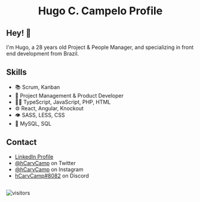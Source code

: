 <h1 align="center">Hugo C. Campelo Profile</h1>

## Hey! 👋
I'm Hugo, a 28 years old Project & People Manager, and specializing in front end development from Brazil.

## Skills
- 📚 Scrum, Kanban
- 🚧 Project Management & Product Developer
- 👨‍💻 TypeScript, JavaScript, PHP, HTML
- ⚙️ React, Angular, Knockout
- 👁️ SASS, LESS, CSS
- 💽 MySQL, SQL

## Contact
- [LinkedIn Profile](https://www.linkedin.com/in/hugoccampelo/)
- [@hCarvCamp](https://twitter.com/hcarvcamp/) on Twitter
- [@hCarvCamp](https://www.instagram.com/hcarvcamp/) on Instagram
- [hCarvCamp#8082](./) on Discord

##
![visitors](https://visitor-badge.glitch.me/badge?page_id=hcarvcamp&left_color=black&right_color=blue)
